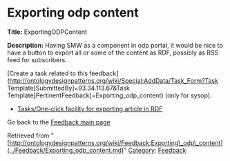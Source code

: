 #  Exporting odp content


__Title:__ ExportingODPContent


__Description:__ Having SMW as a component in odp portal, it would be nice to have a button to export all or some of the content as RDF, possibly as RSS feed for subscribers. 


  




[Create a task related to this feedback](http://ontologydesignpatterns.org/wiki/Special:AddData/Task_Form?Task Template[SubmittedBy]=93.34.113.67&Task Template[PertinentFeedback]=Exporting_odp_content) (only for sysop).



* [Tasks/One-click facility for exporting article in RDF](../Odp/Tasks/One-click_facility_for_exporting_article_in_RDF.md "Odp:Tasks/One-click facility for exporting article in RDF")


Go back to the  [Feedback main page](../Feedback/Main.md "Feedback:Main")





Retrieved from "[http://ontologydesignpatterns.org/wiki/Feedback:Exporting\_odp\_content](../Feedback/Exporting_odp_content.md)"
 [Category](http://ontologydesignpatterns.org/wiki/Special:Categories "Special:Categories"): [Feedback](../Category/Feedback.md "Category:Feedback")